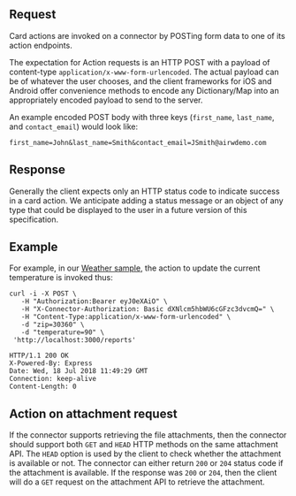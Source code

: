 ## Request
Card actions are invoked on a connector by POSTing form data to one of its action endpoints.

The expectation for Action requests is an HTTP POST with a payload of content-type `application/x-www-form-urlencoded`. The actual payload can be of whatever the user chooses, and the client frameworks for iOS and Android offer convenience methods to encode any Dictionary/Map into an appropriately encoded payload to send to the server.

An example encoded POST body with three keys (`first_name`, `last_name`, and `contact_email`) would look like:

```
first_name=John&last_name=Smith&contact_email=JSmith@airwdemo.com
```

## Response
Generally the client expects only an HTTP status code to indicate success in a card action. We anticipate adding a status message or an object of any type that could be displayed to the user in a future version of this specification.

## Example
For example, in our [Weather sample](https://github.com/vmware-samples/card-connectors-guide/tree/master/samples/node), the action to update the current temperature is invoked thus:

```
curl -i -X POST \
   -H "Authorization:Bearer eyJ0eXAiO" \
   -H "X-Connector-Authorization: Basic dXNlcm5hbWU6cGFzc3dvcmQ=" \
   -H "Content-Type:application/x-www-form-urlencoded" \
   -d "zip=30360" \
   -d "temperature=90" \
 'http://localhost:3000/reports'
```

```
HTTP/1.1 200 OK
X-Powered-By: Express
Date: Wed, 18 Jul 2018 11:49:29 GMT
Connection: keep-alive
Content-Length: 0
```

## Action on attachment request

If the connector supports retrieving the file attachments, then the connector should support both `GET` and `HEAD` HTTP methods on the same attachment API. The `HEAD` option is used by the client to check whether the attachment is available or not. The connector can either return `200` or `204` status code if the attachment is available. If the response was `200` or `204`, then the client will do a `GET` request on the attachment API to retrieve the attachment.